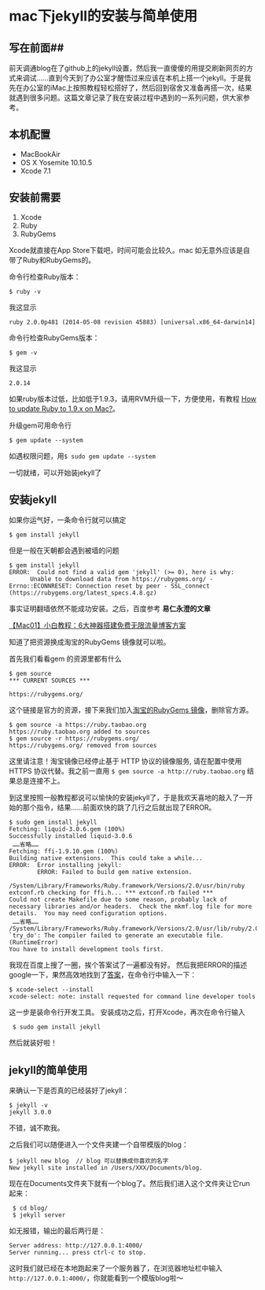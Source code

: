 
# mac下jekyll的安装与简单使用 #

## 写在前面##

前天调通blog在了github上的jekyll设置，然后我一直傻傻的用提交刷新网页的方式来调试……直到今天到了办公室才醒悟过来应该在本机上搭一个jekyll。于是我先在办公室的iMac上按照教程轻松搭好了，然后回到宿舍又准备再搭一次，结果就遇到很多问题。这篇文章记录了我在安装过程中遇到的一系列问题，供大家参考。

## 本机配置 ##

 - MacBookAir
 - OS X Yosemite 10.10.5
 - Xcode 7.1

## 安装前需要 ##

 1. Xcode
 2. Ruby
 2. RubyGems

Xcode就直接在App Store下载吧，时间可能会比较久。mac 如无意外应该是自带了Ruby和RubyGems的。

命令行检查Ruby版本：

    $ ruby -v

我这显示

    ruby 2.0.0p481 (2014-05-08 revision 45883) [universal.x86_64-darwin14]

命令行检查RubyGems版本：

    $ gem -v

我这显示

    2.0.14

如果ruby版本过低，比如低于1.9.3，请用RVM升级一下，方便使用，有教程 [How to update Ruby to 1.9.x on Mac?](http://stackoverflow.com/questions/3696564/how-to-update-ruby-to-1-9-x-on-mac)。

升级gem可用命令行

    $ gem update --system
如遇权限问题，用`$ sudo gem update --system`

一切就绪，可以开始装jekyll了

## 安装jekyll ##

如果你运气好，一条命令行就可以搞定

    $ gem install jekyll

但是一般在天朝都会遇到被墙的问题

    $ gem install jekyll
    ERROR:  Could not find a valid gem 'jekyll' (>= 0), here is why:
          Unable to download data from https://rubygems.org/ - Errno::ECONNRESET: Connection reset by peer - SSL_connect (https://rubygems.org/latest_specs.4.8.gz)

事实证明翻墙依然不能成功安装。之后，百度参考 **易仁永澄的文章**

[【Mac01】小白教程：6大神器搭建免费无限流量博客方案](http://www.jianshu.com/p/1d6c56ea886a)

知道了把资源换成淘宝的RubyGems 镜像就可以啦。

首先我们看看gem 的资源里都有什么

    $ gem source
    *** CURRENT SOURCES ***
    
    https://rubygems.org/
这个链接是官方的资源，接下来我们加入[淘宝的RubyGems 镜像](https://ruby.taobao.org)，删除官方源。

    $ gem source -a https://ruby.taobao.org
    https://ruby.taobao.org added to sources
    $ gem source -r https://rubygems.org/
    https://rubygems.org/ removed from sources
这里请注意！淘宝镜像已经停止基于 HTTP 协议的镜像服务, 请在配置中使用 HTTPS 协议代替。我之前一直用
`$ gem source -a http://ruby.taobao.org` 
结果总是连接不上。

到这里按照一般教程都说可以愉快的安装jekyll了，于是我欢天喜地的敲入了一开始的那个指令，结果……前面欢快的跳了几行之后就出现了ERROR。

    $ sudo gem install jekyll
    Fetching: liquid-3.0.6.gem (100%)
    Successfully installed liquid-3.0.6 
     ……省略……
    Fetching: ffi-1.9.10.gem (100%) 
    Building native extensions.  This could take a while... 
    ERROR:  Error installing jekyll: 
		    ERROR: Failed to build gem native extension.
		    /System/Library/Frameworks/Ruby.framework/Versions/2.0/usr/bin/ruby extconf.rb checking for ffi.h... *** extconf.rb failed ***  
	Could not create Makefile due to some reason, probably lack of necessary libraries and/or headers.  Check the mkmf.log file for more details.  You may need configuration options.
	 ……省略…… /System/Library/Frameworks/Ruby.framework/Versions/2.0/usr/lib/ruby/2.0.0/mkmf.rb:434:in `try_do': The compiler failed to generate an executable file. (RuntimeError)
	You have to install development tools first.
 
 我现在百度上搜了一圈，挨个答案试了一遍都没有好。
 然后我把ERROR的描述google一下，果然高效地找到了[答案](_layouts_posts_sitedeployfontimagesjavascriptsstylesheetsresume.pdfabout.htmlindex.htmlportfolio.htmltechblog.html)，在命令行中输入一下：

    $ xcode-select --install
    xcode-select: note: install requested for command line developer tools

这一步是装命令行开发工具。
安装成功之后，打开Xcode，再次在命令行输入
 
     $ sudo gem install jekyll

然后就装好啦！

## jekyll的简单使用 ##

来确认一下是否真的已经装好了jekyll：

    $ jekyll -v
    jekyll 3.0.0

不错，诚不欺我。

之后我们可以随便进入一个文件夹建一个自带模版的blog：

    $ jekyll new blog  // blog 可以替换成你喜欢的名字
    New jekyll site installed in /Users/XXX/Documents/blog.

现在在Documents文件夹下就有一个blog了。然后我们进入这个文件夹让它run起来：

     $ cd blog/
     $ jekyll server

如无报错，输出的最后两行是：

    Server address: http://127.0.0.1:4000/ 
    Server running... press ctrl-c to stop.

这时我们就已经在本地跑起来了一个服务器了，在浏览器地址栏中输入`http://127.0.0.1:4000/`，你就能看到一个模版blog啦～